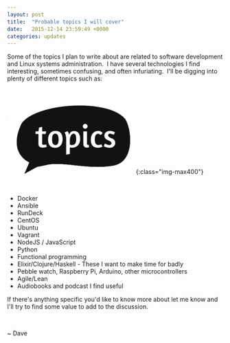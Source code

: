 ```yaml
---
layout: post
title:  "Probable topics I will cover"
date:   2015-12-14 23:59:49 +0000
categories: updates
---
```


Some of the topics I plan to write about are related to software development and Linux systems administration.  I have several technologies I find interesting, sometimes confusing, and often infuriating.  I'll be digging into plenty of different topics such as:

&nbsp;

![Topics I will cover](/images/posts/topics-2659822_orig.jpg){:class="img-max400"}

&nbsp;

* Docker
* Ansible
* RunDeck
* CentOS
* Ubuntu
* Vagrant
* NodeJS / JavaScript
* Python
* Functional programming
* Elixir/Clojure/Haskell - These I want to make time for badly
* Pebble watch, Raspberry Pi, Arduino, other microcontrollers
* Agile/Lean
* Audiobooks and podcast I find useful


If there's anything specific you'd like to know more about let me know and I'll try to find some value to add to the discussion.

&nbsp;

~ Dave
